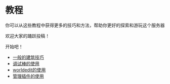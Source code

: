 # 教程

你可以从这些教程中获得更多的技巧和方法，帮助你更好的探索和游玩这个服务器

欢迎大家的踊跃投稿！

开始吧！

- [一般的建筑技巧](building.md)
- [调试棒的使用](tutorial_debug-stick.md)
- [worldedit的使用](tutorial_we.md)
- [管理插件的使用](tutorial_TBST-manager.md)